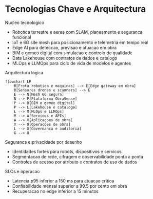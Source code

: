 # Tecnologias Chave e Arquitectura

Nucleo tecnologico
- Robotica terrestre e aerea com SLAM, planeamento e seguranca funcional
- IoT e 6G site mesh para posicionamento e telemetria em tempo real
- Edge AI para deteccao, previsao e atuacao em obra
- BIM e gemeo digital com simulacao e controlo de qualidade
- Data Lakehouse com contratos de dados e catalogo
- MLOps e LLMOps para ciclo de vida de modelos e agentes

Arquitectura logica

```mermaid
flowchart LR
    R[Frota robotica e maquinas] --> E[Edge gateway em obra]
    D[Sensores drones e scanners] --> E
    E --> N[Mesh 6G segura]
    N --> P[Plataforma ObraSense]
    P --> B[BIM e gemeo digital]
    P --> L[Lakehouse e catalogo]
    L --> M[MLOps e LLMOps]
    M --> A[Servicos e APIs]
    A --> X[Aplicacoes de obra]
    X --> O[Operacoes de obra]
    L --> G[Governanca e auditoria]
    G --> O
```

Seguranca e privacidade por desenho
- Identidades fortes para robots, dispositivos e servicos
- Segmentacao de rede, cifragem e observabilidade ponta a ponta
- Controles de acesso por atributo e contratos de uso de dados

SLOs e operacao
- Latencia p95 inferior a 150 ms para atuacao critica
- Confiabilidade mensal superior a 99.5 por cento em obra
- Recuperacao no edge inferior a 15 minutos

